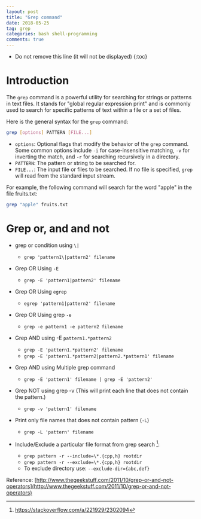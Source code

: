 ```yaml
---
layout: post
title: "Grep command"
date: 2018-05-25
tag: grep
categories: bash shell-programming
comments: true
---
```


- Do not remove this line (it will not be displayed)
  {:toc}

# Introduction

The `grep` command is a powerful utility for searching for strings or patterns in text files. It stands for "global regular expression print" and is commonly used to search for specific patterns of text within a file or a set of files.

Here is the general syntax for the `grep` command:

```bash
grep [options] PATTERN [FILE...]
```

- `options`: Optional flags that modify the behavior of the `grep` command. Some common options include `-i` for case-insensitive matching, `-v` for inverting the match, and `-r` for searching recursively in a directory.
- `PATTERN`: The pattern or string to be searched for.
- `FILE...`: The input file or files to be searched. If no file is specified, `grep` will read from the standard input stream.

For example, the following command will search for the word "apple" in the file fruits.txt:

```bash
grep "apple" fruits.txt
```

# Grep or, and and not

- grep or condition using `\|`

  - `grep 'pattern1\|pattern2' filename`

- Grep OR Using `-E`

  - `grep -E 'pattern1|pattern2' filename`

- Grep OR Using `egrep`

  - `egrep 'pattern1|pattern2' filename`

- Grep OR Using grep `-e`

  - `grep -e pattern1 -e pattern2 filename`

- Grep AND using -E `pattern1.*pattern2`

  - `grep -E 'pattern1.*pattern2' filename`
  - `grep -E 'pattern1.*pattern2|pattern2.*pattern1' filename`

- Grep AND using Multiple grep command

  - `grep -E 'pattern1' filename | grep -E 'pattern2'`

- Grep NOT using grep -v (This will print each line that does not contain the pattern.)

  - `grep -v 'pattern1' filename`

- Print only file names that does not contain pattern (`-L`)

  - `grep -L 'pattern' filename`

- Include/Exclude a particular file format from grep search [^1]:
  - `grep pattern -r --include=\*.{cpp,h} rootdir`
  - `grep pattern -r --exclude=\*.{cpp,h} rootdir`
  - To exclude directory use: `--exclude-dir={abc,def}`

[^1]: https://stackoverflow.com/a/221929/2302094

Reference:
[http://www.thegeekstuff.com/2011/10/grep-or-and-not-operators](http://www.thegeekstuff.com/2011/10/grep-or-and-not-operators)
